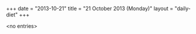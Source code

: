 +++
date = "2013-10-21"
title = "21 October 2013 (Monday)"
layout = "daily-diet"
+++


\<no entries\>


